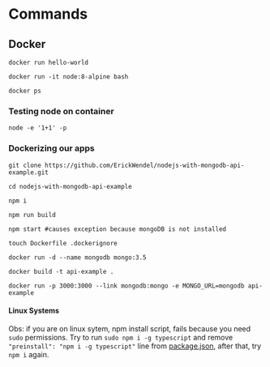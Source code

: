 # Commands

## Docker

`docker run hello-world`

`docker run -it node:8-alpine bash`

`docker ps`

### Testing node on container

`node -e '1+1' -p`

### Dockerizing our apps

`git clone https://github.com/ErickWendel/nodejs-with-mongodb-api-example.git`

`cd nodejs-with-mongodb-api-example`

`npm i`

`npm run build`

`npm start #causes exception because mongoDB is not installed`

`touch Dockerfile .dockerignore`

`docker run -d --name mongodb mongo:3.5`

`docker build -t api-example .`

`docker run -p 3000:3000 --link mongodb:mongo -e MONGO_URL=mongodb api-example`

#### Linux Systems

Obs: if you are on linux sytem, npm install script, fails because you need `sudo` permissions. Try to run `sudo npm i -g typescript` and remove `"preinstall": "npm i -g typescript"` line from [package.json](nodejs-with-mongodb-api-example/package.json#L7), after that, try `npm i` again.
